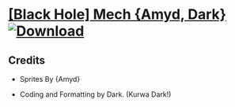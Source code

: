 # [\[Black Hole\] Mech {Amyd, Dark}](https://git.io/JSwI8) [![Download](https://img.shields.io/badge/Download--red?style=social&logo=github)](https://git.io/JSwIo)



## Credits

- Sprites By {Amyd}

- Coding and Formatting by Dark. (Kurwa Dark!)

